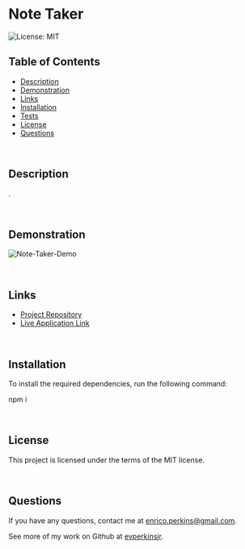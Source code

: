 # Note Taker
![License: MIT](https://img.shields.io/badge/License-MIT-yellow.svg)

## Table of Contents
* [Description](#description)
* [Demonstration](#demonstration)
* [Links](#links)
* [Installation](#installation)
* [Tests](#tests)
* [License](#license)
* [Questions](#questions)
<p>&nbsp</p>

## Description
.
<p>&nbsp</p>

## Demonstration
![Note-Taker-Demo](https://user-images.githubusercontent.com/79537431/125953231-0935c997-97a1-4fb5-ac84-ffa0398f4b5c.gif)
<p>&nbsp</p>

## Links
- [Project Repository](https://github.com/evperkinsjr/note-taker)
- [Live Application Link](https://tranquil-stream-23779.herokuapp.com/)
<p>&nbsp</p>

## Installation
To install the required dependencies, run the following command:
  
npm i
<p>&nbsp</p>

## License
This project is licensed under the terms of the MIT license.
<p>&nbsp</p>

## Questions
If you have any questions, contact me at enrico.perkins@gmail.com.

See more of my work on Github at [evperkinsjr](https://github.com/evperkinsjr/).
